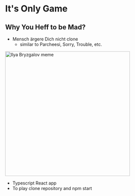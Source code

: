 # It's Only Game

## Why You Heff to be Mad?

- Mensch ärgere Dich nicht clone
  - similar to Parcheesi, Sorry, Trouble, etc.

<img src="https://i.redd.it/v5mcxpa54cf41.jpg" alt="Ilya Bryzgalov meme" width="400px" />

- Typescript React app
- To play clone repository and npm start
